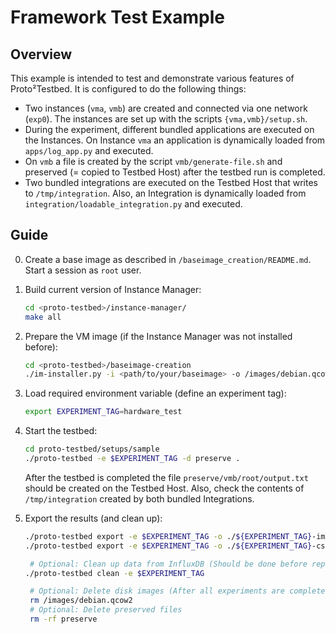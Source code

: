 # Framework Test Example

## Overview
This example is intended to test and demonstrate various features of Proto²Testbed.
It is configured to do the following things:
- Two instances (`vma`, `vmb`) are created and connected via one network (`exp0`). The instances are set up with the scripts `{vma,vmb}/setup.sh`.
- During the experiment, different bundled applications are executed on the Instances. On Instance `vma` an application is dynamically loaded from `apps/log_app.py` and executed.
- On `vmb` a file is created by the script `vmb/generate-file.sh` and preserved (= copied to Testbed Host) after the testbed run is completed.
- Two bundled integrations are executed on the Testbed Host that writes to `/tmp/integration`. Also, an Integration is dynamically loaded from `integration/loadable_integration.py` and executed.

## Guide

0. Create a base image as described in `/baseimage_creation/README.md`. Start a session as `root` user.

1. Build current version of Instance Manager:
   ```bash
   cd <proto-testbed>/instance-manager/
   make all
   ```

2. Prepare the VM image (if the Instance Manager was not installed before):
    ```bash
    cd <proto-testbed>/baseimage-creation
    ./im-installer.py -i <path/to/your/baseimage> -o /images/debian.qcow2 -p ../instance-manager/instance-manager.deb
    ```

3. Load required environment variable (define an experiment tag):
    ```bash
    export EXPERIMENT_TAG=hardware_test
    ```

4. Start the testbed:
   ```bash
   cd proto-testbed/setups/sample
   ./proto-testbed -e $EXPERIMENT_TAG -d preserve .
   ```
   After the testbed is completed the file `preserve/vmb/root/output.txt` should be created on the Testbed Host. Also, check the contents of `/tmp/integration` created by both bundled Integrations.

5. Export the results (and clean up):
   ```bash
   ./proto-testbed export -e $EXPERIMENT_TAG -o ./${EXPERIMENT_TAG}-images image setups/example1
   ./proto-testbed export -e $EXPERIMENT_TAG -o ./${EXPERIMENT_TAG}-csvs csv setups/example1 

    # Optional: Clean up data from InfluxDB (Should be done before repeating the experiment)
   ./proto-testbed clean -e $EXPERIMENT_TAG

    # Optional: Delete disk images (After all experiments are completed)
    rm /images/debian.qcow2
    # Optional: Delete preserved files
    rm -rf preserve
   ```
